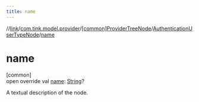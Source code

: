 ```yaml
---
title: name
---
```

//[link](../../../../index.html)/[com.tink.model.provider](../../index.html)/[[common]ProviderTreeNode](../index.html)/[AuthenticationUserTypeNode](index.html)/[name](name.html)



# name



[common]\
open override val [name](name.html): [String](https://kotlinlang.org/api/latest/jvm/stdlib/kotlin/-string/index.html)?



A textual description of the node.




